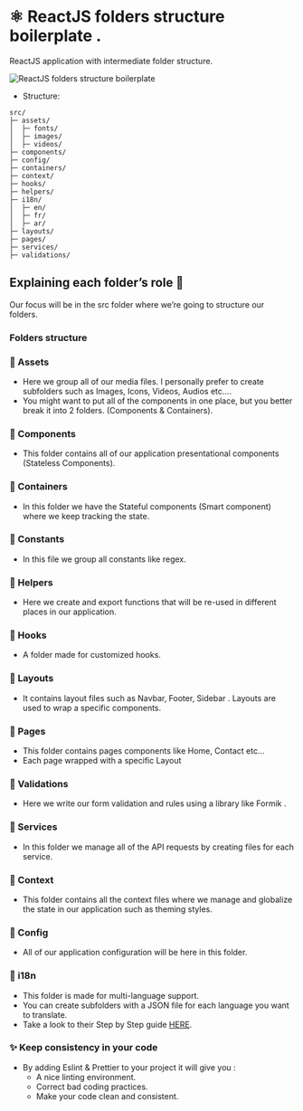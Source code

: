 # ⚛ ReactJS folders structure boilerplate .

ReactJS application with intermediate folder structure.

<img src="https://cdn-images-1.medium.com/max/800/1*HJFGolt5ACH9eChLaN_JbQ.png" alt="ReactJS folders structure boilerplate">


- Structure: 
```
src/
├─ assets/
│  ├─ fonts/
│  ├─ images/
│  ├─ videos/
├─ components/
├─ config/
├─ containers/
├─ context/
├─ hooks/
├─ helpers/
├─ i18n/
│  ├─ en/
│  ├─ fr/
│  ├─ ar/
├─ layouts/
├─ pages/
├─ services/
├─ validations/
```


## Explaining each folder’s role 📁
Our focus will be in the src folder where we’re going to structure our folders.

### Folders structure
### 📁 Assets
- Here we group all of our media files. I personally prefer to create subfolders such as Images, Icons, Videos, Audios etc.... 
- You might want to put all of the components in one place, but you better break it into 2 folders. (Components & Containers).

### 📁 Components
- This folder contains all of our application presentational components (Stateless Components).
### 📁 Containers
- In this folder we have the Stateful components (Smart component) where we keep tracking the state.
### 📁 Constants
- In this file we group all constants like regex.
### 📁 Helpers
- Here we create and export functions that will be re-used in different places in our application.
### 📁 Hooks
- A folder made for customized hooks.
### 📁 Layouts
- It contains layout files such as Navbar, Footer, Sidebar .
Layouts are used to wrap a specific components.
### 📁 Pages
- This folder contains pages components like Home, Contact etc...
- Each page wrapped with a specific Layout
### 📁 Validations
- Here we write our form validation and rules using a library like Formik .
### 📁 Services
- In this folder we manage all of the API requests by creating files for each service.
### 📁 Context
- This folder contains all the context files where we manage and globalize the state in our application such as theming styles.
### 📁 Config
- All of our application configuration will be here in this folder.
### 📁 i18n
- This folder is made for multi-language support.
- You can create subfolders with a JSON file for each language you want to translate.
- Take a look to their Step by Step guide [HERE](https://react.i18next.com/latest/using-with-hooks). 

### ✨ Keep consistency in your code
- By adding Eslint & Prettier to your project it will give you :
  - A nice linting environment.
  - Correct bad coding practices.
  - Make your code clean and consistent.
